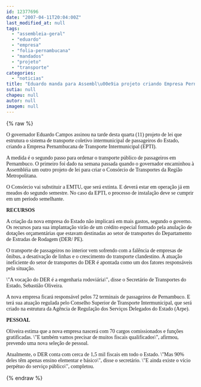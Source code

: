```yaml
---
id: 12377696
date: "2007-04-11T20:04:00Z"
last_modified_at: null
tags:
  - "assembleia-geral"
  - "eduardo"
  - "empresa"
  - "folia-pernambucana"
  - "mandados"
  - "projeto"
  - "transporte"
categories:
  - "noticias"
title: "Eduardo manda para Assembl\u00e9ia projeto criando Empresa Pernambucana de Transporte Intermunicipal"
sutia: null
chapeu: null
autor: null
imagem: null
---
```

{% raw %}
<p><P><FONT face=Verdana>O governador Eduardo Campos assinou na tarde desta </FONT><FONT face=Verdana>quarta (11) projeto de lei que estrutura o sistema </FONT><FONT face=Verdana>de transporte coletivo intermunicipal de </FONT><FONT face=Verdana>passageiros do Estado, criando a Empresa </FONT><FONT face=Verdana>Pernambucana de Transporte Intermunicipal (EPTI).</FONT></P></p>
<p><P><FONT face=Verdana>A medida é o segundo passo para ordenar o </FONT><FONT face=Verdana>transporte público de passageiros em Pernambuco. O </FONT><FONT face=Verdana>primeiro foi dado na semana passada quando o </FONT><FONT face=Verdana>governador encaminhou à Assembléia um outro </FONT><FONT face=Verdana>projeto de lei para criar o Consórcio de </FONT><FONT face=Verdana>Transportes da Região Metropolitana.</FONT></P></p>
<p><P><FONT face=Verdana>O Consórcio vai substituir a EMTU, que será </FONT><FONT face=Verdana>extinta. E deverá estar em operação já em meados </FONT><FONT face=Verdana>do segundo semestre. No caso da EPTI, o processo de </FONT><FONT face=Verdana>instalação deve se cumprir em um período </FONT><FONT face=Verdana>semelhante.</FONT></P></p>
<p><P><FONT face=Verdana><STRONG>RECURSOS</STRONG></FONT></P></p>
<p><P><FONT face=Verdana>A criação da nova empresa do Estado não implicará </FONT><FONT face=Verdana>em mais gastos, segundo o governo. Os recursos </FONT><FONT face=Verdana>para sua implantação virão de um crédito especial </FONT><FONT face=Verdana>formado pela anulação de dotações orçamentárias </FONT><FONT face=Verdana>que estavam destinadas ao setor de transportes do </FONT><FONT face=Verdana>Departamento de Estradas de Rodagem (DER/ PE).</FONT></P></p>
<p><P><FONT face=Verdana>O&nbsp;transporte de passageiros no </FONT><FONT face=Verdana>interior&nbsp;vem sofrendo com a</FONT><FONT face=Verdana>&nbsp;falência de empresas de ônibus, a </FONT><FONT face=Verdana>desativação de linhas e o crescimento do transporte </FONT><FONT face=Verdana>clandestino. A atuação ineficiente do setor de transportes do DER é apontada como um dos fatores responsáveis pela situação.</FONT></P></p>
<p><P><FONT face=Verdana>\"A vocação do DER é a engenharia rodoviária\", </FONT><FONT face=Verdana>disse o Secretário de Transportes do Estado, </FONT><FONT face=Verdana>Sebastião Oliveira. </FONT></P></p>
<p><P><FONT face=Verdana>A nova empresa ficará responsável pelos 72 </FONT><FONT face=Verdana>terminais de passageiros de Pernambuco. E terá sua </FONT><FONT face=Verdana>atuação regulada pelo Conselho Superior de </FONT><FONT face=Verdana>Transporte Intermunicipal, que será criado na </FONT><FONT face=Verdana>estrutura da Agência de Regulação dos Serviços </FONT><FONT face=Verdana>Delegados do Estado (Arpe).</FONT></P></p>
<p><P><FONT face=Verdana><STRONG>PESSOAL</STRONG></FONT></P></p>
<p><P><FONT face=Verdana>Oliveira estima que a nova empresa nascerá com 70 </FONT><FONT face=Verdana>cargos comissionados e funções gratificadas. \"E t</FONT><FONT face=Verdana>ambém vamos precisar de muitos fiscais </FONT><FONT face=Verdana>qualificados\", afirmou, prevendo uma nova seleção&nbsp;</FONT><FONT face=Verdana>de pessoal.</FONT></P></p>
<p><P><FONT face=Verdana>Atualmente, o DER conta com cerca de 1,5 mil </FONT><FONT face=Verdana>fiscais em todo o Estado. \"Mas 90% deles têm </FONT><FONT face=Verdana>apenas ensino elementar e básico\", disse o </FONT><FONT face=Verdana>secretário. \"E ainda existe o vício perpétuo do </FONT><FONT face=Verdana>serviço público\", completou.</FONT></P> </p>
{% endraw %}
